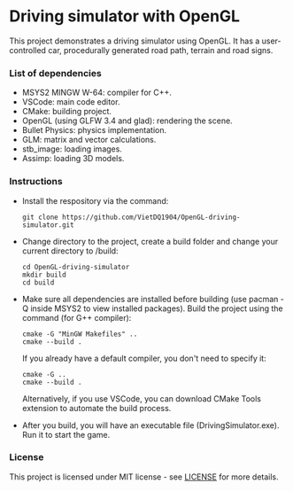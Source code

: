 # Driving simulator with OpenGL #

This project demonstrates a driving simulator using OpenGL. It has a user-controlled car, procedurally generated road path, terrain and road signs.

<a name="dependencies"></a>

### List of dependencies ###

   - MSYS2 MINGW W-64: compiler for C++. 
   - VSCode: main code editor.
   - CMake: building project.
   - OpenGL (using GLFW 3.4 and glad): rendering the scene.
   - Bullet Physics: physics implementation.
   - GLM: matrix and vector calculations.
   - stb_image: loading images. 
   - Assimp: loading 3D models.

<a name = "instructions"></a>

### Instructions ###
   - Install the respository via the command:
      ```
      git clone https://github.com/VietDQ1904/OpenGL-driving-simulator.git
      ```
   
   - Change directory to the project, create a build folder and change your current directory to /build:
      ```
      cd OpenGL-driving-simulator
      mkdir build
      cd build
      ```
   
   - Make sure all dependencies are installed before building (use pacman -Q inside MSYS2 to view 
   installed packages). Build the project using the command (for G++ compiler): 

      ```
      cmake -G "MinGW Makefiles" .. 
      cmake --build .
      ```

      If you already have a default compiler, you don't need to specify it:

      ```
      cmake -G ..
      cmake --build .
      ```

      Alternatively, if you use VSCode, you can download CMake Tools extension to automate the build process.
   
   - After you build, you will have an executable file (DrivingSimulator.exe). Run it to start the game.

<a name= "license"></a>

### License ###
   This project is licensed under MIT license - see [LICENSE](LICENSE) for more details.
   
   






